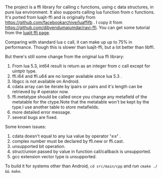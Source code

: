 The project is a ffi library for calling c functions, using c data structures, in pure lua environment. It also supports
calling lua function from c functions. It's ported from luajit-ffi and is originally from 
https://github.com/facebookarchive/luaffifb . I copy it from https://github.com/dibyendumajumdar/ravi-ffi.
You can get some tutorial from the [luajit ffi page](http://luajit.org/ext_ffi.html).

Comparing with standard lua c call, it can make up up to 75% in performance. Though this is slower than luajit-ffi, but 
a lot better than libffi.

But there's still some change from the original lua ffi library:
 
1. From lua 5.3, int64 result is return as an integer from c call except for uintptr type.
1. ffi.i64 and ffi.u64 are no longer available since lua 5.3 .
1. libgcc is not available on Android.
1. cdata array can be iterate by ipairs or pairs and it's length can be retrieved by # operator now.
1. ffi.metatype should be called once you change any metafield of the metatable for the ctype.Note that the metatable won't be kept by the type.I use another table to store metafields.
1. more detailed error message.
1. several bugs are fixed.

Some known issues:

1. cdata doesn't equal to any lua value by operator **'=='** .
1. complex number must be declared by ffi.new or ffi.cast.
1. unsupported bit operation.
1. struct/union passed by value in function call/callback is unsupported.
1. gcc extension vector type is unsupported.

To build it for systems other than Android, `cd src/main/cpp` and run `cmake ./ && make`.
